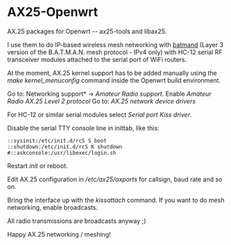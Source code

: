 # AX25-Openwrt

AX.25 packages for Openwrt -- ax25-tools and libax25. 

I use them to do IP-based wireless mesh networking with [batmand](https://www.open-mesh.org/projects/batmand/wiki)  (Layer 3 version of the B.A.T.M.A.N. mesh protocol - IPv4 only) with HC-12 serial RF transceiver modules attached to the serial port of WiFi routers.

At the moment, AX.25 kernel support has to be added manually using the *make kernel_menuconfig* command inside the Openwrt build environment.

Go to: Networking support* -> *Amateur Radio support*.
Enable *Amateur Radio AX.25 Level 2 protocol*
Go to: *AX.25 network device drivers*

For HC-12 or similar serial modules select *Serial port Kiss driver*.

Disable the serial TTY console line in inittab, like this:
	
	::sysinit:/etc/init.d/rcS S boot
	::shutdown:/etc/init.d/rcS K shutdown
	#::askconsole:/usr/libexec/login.sh
  
Restart *init* or reboot.
	
Edit AX.25 configuration in */etc/ax25/axports* for callsign, baud rate and so on.

Bring the interface up with the *kissattach* command. If you want to do mesh networking, enable broadcasts. 

All radio transmissions are broadcasts anyway ;)

Happy AX.25 networking / meshing!
